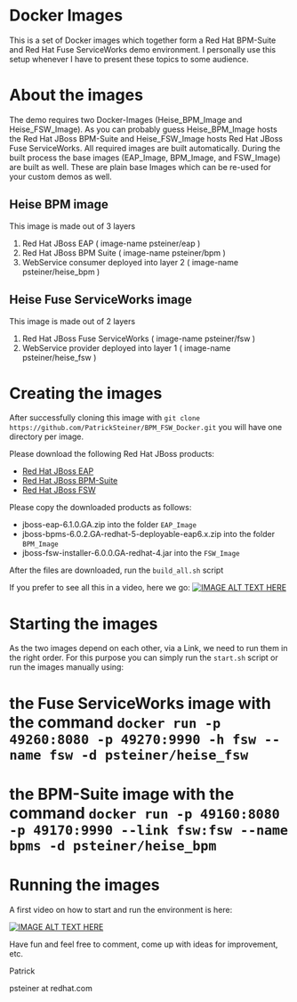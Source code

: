 Docker Images
============

This is a set of Docker images which together form a Red Hat BPM-Suite and Red Hat Fuse ServiceWorks demo environment.
I personally use this setup whenever I have to present these topics to some audience.

About the images
================
The demo requires two Docker-Images (Heise_BPM_Image and Heise_FSW_Image). As you can probably guess Heise_BPM_Image hosts the Red Hat JBoss BPM-Suite and Heise_FSW_Image hosts Red Hat JBoss Fuse ServiceWorks. All required images are built automatically. During the built process the base images (EAP_Image, BPM_Image, and FSW_Image) are built as well. These are plain base Images which can be re-used for your custom demos as well.

Heise BPM image
---------------
This image is made out of 3 layers

   1. Red Hat JBoss EAP ( image-name psteiner/eap )
   2. Red Hat JBoss BPM Suite ( image-name psteiner/bpm )
   3. WebService consumer deployed into layer 2 ( image-name psteiner/heise_bpm )

Heise Fuse ServiceWorks image
-----------------------------
This image is made out of 2 layers

   1. Red Hat JBoss Fuse ServiceWorks ( image-name psteiner/fsw )
   2. WebService provider deployed into layer 1 ( image-name psteiner/heise_fsw )

Creating the images
===================
After successfully cloning this image with `git clone https://github.com/PatrickSteiner/BPM_FSW_Docker.git` you will have one directory per image.

Please download the following Red Hat JBoss products:
* [Red Hat JBoss EAP](http://www.jboss.org/download-manager/file/jboss-eap-6.1.0.GA.zip)
* [Red Hat JBoss BPM-Suite](https://access.redhat.com/jbossnetwork/restricted/softwareDownload.html?softwareId=30853&product=bpm.suite)
* [Red Hat JBoss FSW](http://www.jboss.org/download-manager/file/jboss-fsw-6.0.0.GA.zip)

Please copy the downloaded products as follows:
* jboss-eap-6.1.0.GA.zip into the folder `EAP_Image`
* jboss-bpms-6.0.2.GA-redhat-5-deployable-eap6.x.zip into the folder `BPM_Image`
* jboss-fsw-installer-6.0.0.GA-redhat-4.jar into the `FSW_Image`

After the files are downloaded, run the `build_all.sh` script

If you prefer to see all this in a video, here we go:
[![IMAGE ALT TEXT HERE](http://img.youtube.com/vi/9aKRDL1sWuM/0.jpg)](https://www.youtube.com/watch?v=9aKRDL1sWuM)

Starting the images
===================

As the two images depend on each other, via a Link, we need to run them in the right order. For this purpose you can simply run the `start.sh` script or run the images manually using:

   # the Fuse ServiceWorks image  with the command `docker run -p 49260:8080 -p 49270:9990 -h fsw --name fsw -d psteiner/heise_fsw`
   # the BPM-Suite image  with the command `docker run -p 49160:8080 -p 49170:9990 --link fsw:fsw --name bpms -d psteiner/heise_bpm`

Running the images
==================

A first video on how to start and run the environment is here:

[![IMAGE ALT TEXT HERE](http://img.youtube.com/vi/aB8e0gcXkUw/0.jpg)](https://www.youtube.com/watch?v=aB8e0gcXkUw)

Have fun and feel free to comment, come up with ideas for improvement, etc.

Patrick

psteiner at redhat.com
